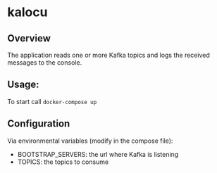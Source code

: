# kalocu

Overview
---

The application reads one or more Kafka topics and logs the received messages to the console.

Usage:
---
To start call `docker-compose up`

Configuration
---
Via environmental variables (modify in the compose file):

- BOOTSTRAP_SERVERS: the url where Kafka is listening
- TOPICS: the topics to consume
